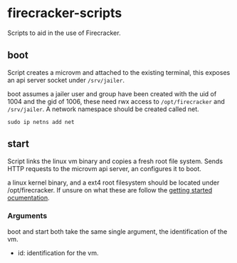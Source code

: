 # firecracker-scripts
Scripts to aid in the use of Firecracker.

## boot
Script creates a microvm and attached to the existing terminal, this exposes an api server socket under ```/srv/jailer```.

boot assumes a jailer user and group have been created with the uid of 1004 and the gid of 1006, these need rwx access to ```/opt/firecracker``` and ```/srv/jailer```. A network namespace should be created called net.

```sudo ip netns add net```

## start
Script links the linux vm binary and copies a fresh root file system. Sends HTTP requests to the microvm api server, an configures it to boot.

a linux kernel binary, and a ext4 root filesystem should be located under /opt/firecracker. If unsure on what these are follow the [getting started ocumentation](https://github.com/firecracker-microvm/firecracker/blob/master/docs/getting-started.md#running-firecracker).

### Arguments
boot and start both take the same single argument, the identification of the vm. 

- id: identification for the vm.

